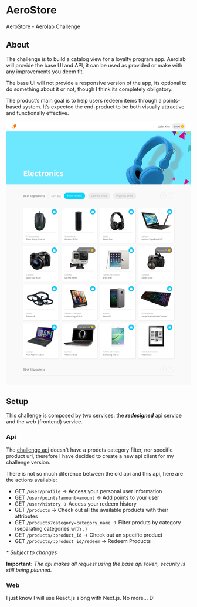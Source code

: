 # AeroStore
AeroStore - Aerolab Challenge


## About
The challenge is to build a catalog view for a loyalty program app.
Aerolab will provide the base UI and API, it can be used as provided or make with any improvements you deem fit. 

The base UI will not provide a responsive version of the app, its optional to do something about it or not, though I think its completely obligatory.

The product’s main goal is to help users redeem items through a points-based system. It’s expected the end-product to be both visually attractive and functionally effective.

![AeroChallenge Base UI](https://github.com/juandc/aerostore/blob/master/base-ui.png)


## Setup
This challenge is composed by two services: the **_redesigned_** api service and the web (frontend) service.

### Api
The [challenge api](https://aerolabchallenge.docs.apiary.io) doesn't have a prodcts category filter, nor specific product url, therefore I have decided to create a new api client for my challenge version.

There is not so much diference between the old api and this api, here are the actions available:

 - GET `/user/profile` -> Access your personal user information
 - GET `/user/points?amount=amount` -> Add points to your user
 - GET `/user/history` -> Access your redeem history
 - GET `/products` -> Check out all the available products with their attributes
 - GET `/products?category=category_name` -> Filter produts by category (separating categories with `,`)
 - GET `/products/:product_id` -> Check out an specific product
 - GET `/products/:product_id/redeem` -> Redeem Products

_* Subject to changes_

**Important:** *The api makes all request using the base api token, security is still being planned.*

### Web
I just know I will use React.js along with Next.js. No more... D:

